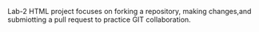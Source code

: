 Lab-2 HTML project focuses on forking a repository, making changes,and submiotting a pull request to practice GIT collaboration. 

